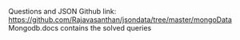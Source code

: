 Questions and JSON Github link:
https://github.com/Rajavasanthan/jsondata/tree/master/mongoData
Mongodb.docs contains the solved queries
